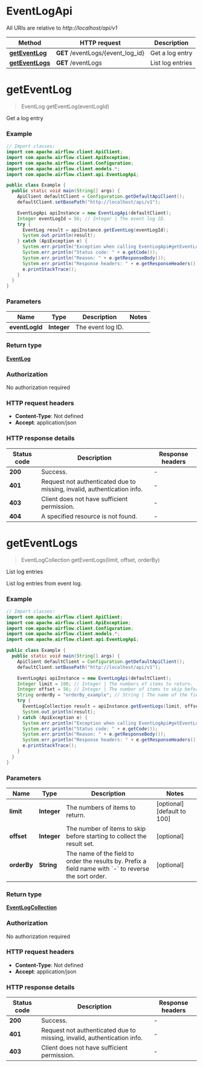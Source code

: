 # EventLogApi

All URIs are relative to *http://localhost/api/v1*

Method | HTTP request | Description
------------- | ------------- | -------------
[**getEventLog**](EventLogApi.md#getEventLog) | **GET** /eventLogs/{event_log_id} | Get a log entry
[**getEventLogs**](EventLogApi.md#getEventLogs) | **GET** /eventLogs | List log entries


<a name="getEventLog"></a>
# **getEventLog**
> EventLog getEventLog(eventLogId)

Get a log entry

### Example
```java
// Import classes:
import com.apache.airflow.client.ApiClient;
import com.apache.airflow.client.ApiException;
import com.apache.airflow.client.Configuration;
import com.apache.airflow.client.models.*;
import com.apache.airflow.client.api.EventLogApi;

public class Example {
  public static void main(String[] args) {
    ApiClient defaultClient = Configuration.getDefaultApiClient();
    defaultClient.setBasePath("http://localhost/api/v1");

    EventLogApi apiInstance = new EventLogApi(defaultClient);
    Integer eventLogId = 56; // Integer | The event log ID.
    try {
      EventLog result = apiInstance.getEventLog(eventLogId);
      System.out.println(result);
    } catch (ApiException e) {
      System.err.println("Exception when calling EventLogApi#getEventLog");
      System.err.println("Status code: " + e.getCode());
      System.err.println("Reason: " + e.getResponseBody());
      System.err.println("Response headers: " + e.getResponseHeaders());
      e.printStackTrace();
    }
  }
}
```

### Parameters

Name | Type | Description  | Notes
------------- | ------------- | ------------- | -------------
 **eventLogId** | **Integer**| The event log ID. |

### Return type

[**EventLog**](EventLog.md)

### Authorization

No authorization required

### HTTP request headers

 - **Content-Type**: Not defined
 - **Accept**: application/json

### HTTP response details
| Status code | Description | Response headers |
|-------------|-------------|------------------|
**200** | Success. |  -  |
**401** | Request not authenticated due to missing, invalid, authentication info. |  -  |
**403** | Client does not have sufficient permission. |  -  |
**404** | A specified resource is not found. |  -  |

<a name="getEventLogs"></a>
# **getEventLogs**
> EventLogCollection getEventLogs(limit, offset, orderBy)

List log entries

List log entries from event log.

### Example
```java
// Import classes:
import com.apache.airflow.client.ApiClient;
import com.apache.airflow.client.ApiException;
import com.apache.airflow.client.Configuration;
import com.apache.airflow.client.models.*;
import com.apache.airflow.client.api.EventLogApi;

public class Example {
  public static void main(String[] args) {
    ApiClient defaultClient = Configuration.getDefaultApiClient();
    defaultClient.setBasePath("http://localhost/api/v1");

    EventLogApi apiInstance = new EventLogApi(defaultClient);
    Integer limit = 100; // Integer | The numbers of items to return.
    Integer offset = 56; // Integer | The number of items to skip before starting to collect the result set.
    String orderBy = "orderBy_example"; // String | The name of the field to order the results by. Prefix a field name with `-` to reverse the sort order. 
    try {
      EventLogCollection result = apiInstance.getEventLogs(limit, offset, orderBy);
      System.out.println(result);
    } catch (ApiException e) {
      System.err.println("Exception when calling EventLogApi#getEventLogs");
      System.err.println("Status code: " + e.getCode());
      System.err.println("Reason: " + e.getResponseBody());
      System.err.println("Response headers: " + e.getResponseHeaders());
      e.printStackTrace();
    }
  }
}
```

### Parameters

Name | Type | Description  | Notes
------------- | ------------- | ------------- | -------------
 **limit** | **Integer**| The numbers of items to return. | [optional] [default to 100]
 **offset** | **Integer**| The number of items to skip before starting to collect the result set. | [optional]
 **orderBy** | **String**| The name of the field to order the results by. Prefix a field name with &#x60;-&#x60; to reverse the sort order.  | [optional]

### Return type

[**EventLogCollection**](EventLogCollection.md)

### Authorization

No authorization required

### HTTP request headers

 - **Content-Type**: Not defined
 - **Accept**: application/json

### HTTP response details
| Status code | Description | Response headers |
|-------------|-------------|------------------|
**200** | Success. |  -  |
**401** | Request not authenticated due to missing, invalid, authentication info. |  -  |
**403** | Client does not have sufficient permission. |  -  |

